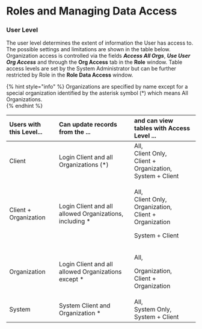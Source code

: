 # Roles and Managing Data Access

### User Level

The user level determines the extent of information the User has access to.  The possible settings and limitations are shown in the table below.  Organization access is controlled via the fields _**Access All Orgs**_, _**Use User Org Access**_ and through the **Org Access** tab in the **Role** window. Table access levels are set by the System Administrator but can be further restricted by Role in the **Role Data Access** window.

{% hint style="info" %}
Organizations are specified by name except for a special organization identified by the asterisk symbol \(\*\) which means All Organizations.  
{% endhint %}

<table>
  <thead>
    <tr>
      <th style="text-align:left">Users with this Level...</th>
      <th style="text-align:left">Can update records from the ...</th>
      <th style="text-align:left">and can view tables with Access Level ...</th>
    </tr>
  </thead>
  <tbody>
    <tr>
      <td style="text-align:left">Client</td>
      <td style="text-align:left">Login Client and all Organizations (*)</td>
      <td style="text-align:left">All,
        <br />Client Only,
        <br />Client + Organization,
        <br />System + Client</td>
    </tr>
    <tr>
      <td style="text-align:left">Client + Organization</td>
      <td style="text-align:left">Login Client and all allowed Organizations, including *</td>
      <td style="text-align:left">
        <p>All,
          <br />Client Only,
          <br />Organization,
          <br />Client + Organization</p>
        <p>System + Client</p>
      </td>
    </tr>
    <tr>
      <td style="text-align:left">Organization</td>
      <td style="text-align:left">Login Client and all allowed Organizations except *</td>
      <td style="text-align:left">
        <p>All,</p>
        <p>Organization,
          <br />Client + Organization</p>
      </td>
    </tr>
    <tr>
      <td style="text-align:left">System</td>
      <td style="text-align:left">System Client and Organization *</td>
      <td style="text-align:left">All,
        <br />System Only,
        <br />System + Client</td>
    </tr>
  </tbody>
</table>